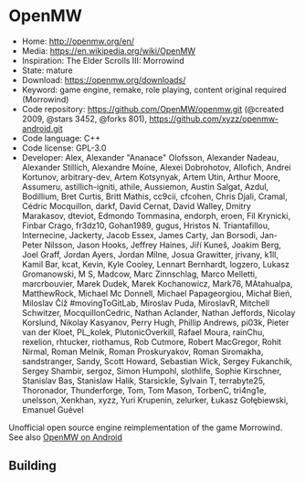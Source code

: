 # OpenMW

- Home: http://openmw.org/en/
- Media: https://en.wikipedia.org/wiki/OpenMW
- Inspiration: The Elder Scrolls III: Morrowind
- State: mature
- Download: https://openmw.org/downloads/
- Keyword: game engine, remake, role playing, content original required (Morrowind)
- Code repository: https://github.com/OpenMW/openmw.git (@created 2009, @stars 3452, @forks 801), https://github.com/xyzz/openmw-android.git
- Code language: C++
- Code license: GPL-3.0
- Developer: Alex, Alexander "Ananace" Olofsson, Alexander Nadeau, Alexander Stillich, Alexandre Moine, Alexei Dobrohotov, Allofich, Andrei Kortunov, arbitrary-dev, Artem Kotsynyak, Artem Utin, Arthur Moore, Assumeru, astillich-igniti, athile, Aussiemon, Austin Salgat, Azdul, Bodillium, Bret Curtis, Britt Mathis, cc9cii, cfcohen, Chris Djali, Cramal, Cédric Mocquillon, darkf, David Cernat, David Walley, Dmitry Marakasov, dteviot, Edmondo Tommasina, endorph, eroen, Fil Krynicki, Finbar Crago, fr3dz10, Gohan1989, gugus, Hristos N. Triantafillou, Internecine, Jackerty, Jacob Essex, James Carty, Jan Borsodi, Jan-Peter Nilsson, Jason Hooks, Jeffrey Haines, Jiří Kuneš, Joakim Berg, Joel Graff, Jordan Ayers, Jordan Milne, Josua Grawitter, jrivany, k1ll, Kamil Bar, kcat, Kevin, Kyle Cooley, Lennart Bernhardt, logzero, Lukasz Gromanowski, M S, Madcow, Marc Zinnschlag, Marco Melletti, marcrbouvier, Marek Dudek, Marek Kochanowicz, Mark76, MAtahualpa, MatthewRock, Michael Mc Donnell, Michael Papageorgiou, Michał Bień, Miloslav Číž #movingToGitLab, Miroslav Puda, MiroslavR, Mitchell Schwitzer, MocquillonCedric, Nathan Aclander, Nathan Jeffords, Nicolay Korslund, Nikolay Kasyanov, Perry Hugh, Phillip Andrews, pi03k, Pieter van der Kloet, PL_kolek, PlutonicOverkill, Rafael Moura, rainChu, rexelion, rhtucker, riothamus, Rob Cutmore, Robert MacGregor, Rohit Nirmal, Roman Melnik, Roman Proskuryakov, Roman Siromakha, sandstranger, Sandy, Scott Howard, Sebastian Wick, Sergey Fukanchik, Sergey Shambir, sergoz, Simon Humpohl, slothlife, Sophie Kirschner, Stanislav Bas, Stanislaw Halik, Starsickle, Sylvain T, terrabyte25, Thoronador, Thunderforge, Tom, Tom Mason, TorbenC, tri4ng1e, unelsson, Xenkhan, xyzz, Yuri Krupenin, zelurker, Łukasz Gołębiewski, ⴹⅿаոuel GuéveΙ

Unofficial open source engine reimplementation of the game Morrowind.
See also [OpenMW on Android](openmw_for_android.md)

## Building

